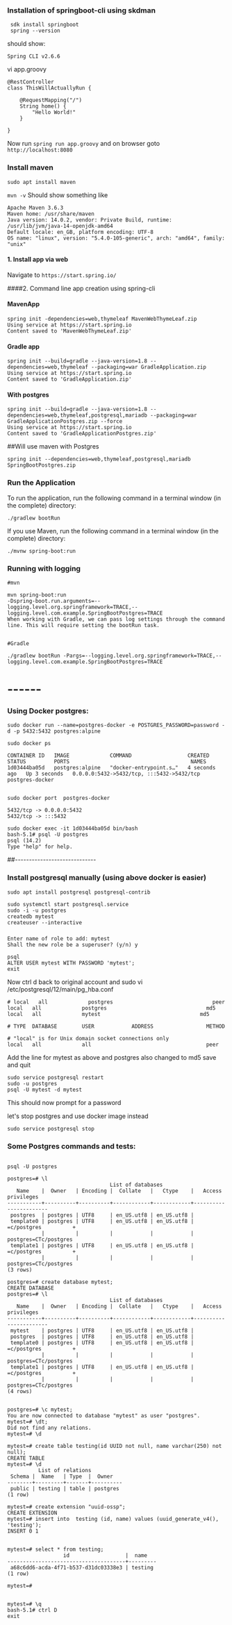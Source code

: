 
### Installation of springboot-cli using skdman

```
 sdk install springboot
 spring --version
```


should show:
```
Spring CLI v2.6.6
```

vi app.groovy

```
@RestController
class ThisWillActuallyRun {

    @RequestMapping("/")
    String home() {
        "Hello World!"
    }

}

```

Now run
`spring run app.groovy` and on browser goto `http://localhost:8080`


### Install maven
`sudo apt install maven`

`mvn -v`
Should show something like
```
Apache Maven 3.6.3
Maven home: /usr/share/maven
Java version: 14.0.2, vendor: Private Build, runtime: /usr/lib/jvm/java-14-openjdk-amd64
Default locale: en_GB, platform encoding: UTF-8
OS name: "linux", version: "5.4.0-105-generic", arch: "amd64", family: "unix"
```


#### 1. Install app via web 
Navigate to `https://start.spring.io/`

####2. Command line app creation using spring-cli

#### MavenApp
```
spring init -dependencies=web,thymeleaf MavenWebThymeLeaf.zip 
Using service at https://start.spring.io
Content saved to 'MavenWebThymeLeaf.zip'
```

#### Gradle app
```
spring init --build=gradle --java-version=1.8 --dependencies=web,thymeleaf --packaging=war GradleApplication.zip
Using service at https://start.spring.io
Content saved to 'GradleApplication.zip'
```

#### With postgres
```
spring init --build=gradle --java-version=1.8 --dependencies=web,thymeleaf,postgresql,mariadb --packaging=war GradleApplicationPostgres.zip --force
Using service at https://start.spring.io
Content saved to 'GradleApplicationPostgres.zip'
```

##Will use maven with Postgres
```
spring init --dependencies=web,thymeleaf,postgresql,mariadb  SpringBootPostgres.zip 
```


### Run the Application
To run the application, run the following command in a terminal window (in the complete) directory:

```
./gradlew bootRun
```

If you use Maven, run the following command in a terminal window (in the complete) directory:

```
./mvnw spring-boot:run
```


### Running with logging
```
#mvn
 
mvn spring-boot:run
-Dspring-boot.run.arguments=--logging.level.org.springframework=TRACE,--logging.level.com.example.SpringBootPostgres=TRACE
When working with Gradle, we can pass log settings through the command line. This will require setting the bootRun task.


#Gradle

./gradlew bootRun -Pargs=--logging.level.org.springframework=TRACE,--logging.level.com.example.SpringBootPostgres=TRACE
```


# ------
### Using Docker postgres:

```
sudo docker run --name=postgres-docker -e POSTGRES_PASSWORD=password -d -p 5432:5432 postgres:alpine

sudo docker ps

CONTAINER ID   IMAGE             COMMAND                  CREATED         STATUS         PORTS                                       NAMES
1d03444ba05d   postgres:alpine   "docker-entrypoint.s…"   4 seconds ago   Up 3 seconds   0.0.0.0:5432->5432/tcp, :::5432->5432/tcp   postgres-docker


sudo docker port  postgres-docker

5432/tcp -> 0.0.0.0:5432
5432/tcp -> :::5432

sudo docker exec -it 1d03444ba05d bin/bash
bash-5.1# psql -U postgres
psql (14.2)
Type "help" for help.
```

##-----------------------------

### Install postgresql manually (using above docker is easier) 
```
sudo apt install postgresql postgresql-contrib

sudo systemctl start postgresql.service
sudo -i -u postgres
createdb mytest
createuser --interactive
```
###
```
Enter name of role to add: mytest
Shall the new role be a superuser? (y/n) y
```

```
psql
ALTER USER mytest WITH PASSWORD 'mytest';
exit
```

Now ctrl d back to original account and 
 sudo vi /etc/postgresql/12/main/pg_hba.conf 
```
# local   all             postgres                                peer
local   all             postgres                                md5
local   all             mytest                                md5

# TYPE  DATABASE        USER            ADDRESS                 METHOD

# "local" is for Unix domain socket connections only
local   all             all                                     peer
```

Add the line for mytest as above and postgres also changed to md5 
save and quit
```
sudo service postgresql restart
sudo -u postgres
psql -U mytest -d mytest
```

This should now prompt for a password

let's stop postgres and use docker image instead

`sudo service postgresql stop`

### Some Postgres commands and tests:
```

psql -U postgres 

postgres=# \l
                                 List of databases
   Name    |  Owner   | Encoding |  Collate   |   Ctype    |   Access privileges   
-----------+----------+----------+------------+------------+-----------------------
 postgres  | postgres | UTF8     | en_US.utf8 | en_US.utf8 | 
 template0 | postgres | UTF8     | en_US.utf8 | en_US.utf8 | =c/postgres          +
           |          |          |            |            | postgres=CTc/postgres
 template1 | postgres | UTF8     | en_US.utf8 | en_US.utf8 | =c/postgres          +
           |          |          |            |            | postgres=CTc/postgres
(3 rows)

postgres=# create database mytest;
CREATE DATABASE
postgres=# \l
                                 List of databases
   Name    |  Owner   | Encoding |  Collate   |   Ctype    |   Access privileges   
-----------+----------+----------+------------+------------+-----------------------
 mytest    | postgres | UTF8     | en_US.utf8 | en_US.utf8 | 
 postgres  | postgres | UTF8     | en_US.utf8 | en_US.utf8 | 
 template0 | postgres | UTF8     | en_US.utf8 | en_US.utf8 | =c/postgres          +
           |          |          |            |            | postgres=CTc/postgres
 template1 | postgres | UTF8     | en_US.utf8 | en_US.utf8 | =c/postgres          +
           |          |          |            |            | postgres=CTc/postgres
(4 rows)


postgres=# \c mytest;
You are now connected to database "mytest" as user "postgres".
mytest=# \dt;
Did not find any relations.
mytest=# \d

mytest=# create table testing(id UUID not null, name varchar(250) not null);
CREATE TABLE
mytest=# \d
          List of relations
 Schema |  Name   | Type  |  Owner   
--------+---------+-------+----------
 public | testing | table | postgres
(1 row)

mytest=# create extension "uuid-ossp";
CREATE EXTENSION
mytest=# insert into  testing (id, name) values (uuid_generate_v4(), 'testing');
INSERT 0 1


mytest=# select * from testing;
                  id                  |  name   
--------------------------------------+---------
 a68c6dd6-acda-4f71-b537-d31dc03338e3 | testing
(1 row)

mytest=# 


mytest=# \q
bash-5.1# ctrl D 
exit

``` 
